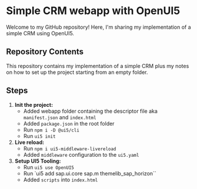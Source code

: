 # Simple CRM webapp with OpenUI5

Welcome to my GitHub repository! Here, I'm sharing my implementation of a simple CRM using OpenUI5.

## Repository Contents

This repository contains my implementation of a simple CRM plus my notes on how to set up the project starting from an empty folder.

## Steps

1. **Init the project:**
    - Added webapp folder containing the descriptor file aka `manifest.json` and `index.html`
    - Added `package.json` in the root folder
    - Run `npm i -D @ui5/cli`
    - Run `ui5 init`
2. **Live reload:**
    - Run `npm i ui5-middleware-livereload`
    - Added `middleware` configuration to the `ui5.yaml`
3. **Setup UI5 Tooling:**
    - Run `ui5 use OpenUI5`
    - Run `ui5 add sap.ui.core sap.m themelib_sap_horizon``
    - Added `scripts` into `index.html`
